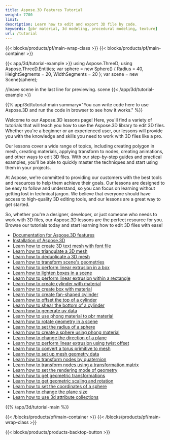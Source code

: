 ```yaml
---
title: Aspose.3D Features Tutorial
weight: 7700
limit: 
description: Learn how to edit and export 3D file by code.
keywords: [pbr material, 3d modeling, procedural modeling, texture]
url: /tutorial
---
```


{{< blocks/products/pf/main-wrap-class >}}
{{< blocks/products/pf/main-container >}}
<!--
{{< blocks/products/pf/feature-page-section h2="Aspose.3D Lessons: Learn How to model 3D Files with Ease" >}}
{{< /blocks/products/pf/feature-page-section >}}
-->

<!--
<p>
Welcome to our Aspose.3D lessons page! Here, you'll find a variety of tutorials that will teach you how to use the <a href="https://www.nuget.org/packages/Aspose.3D">Aspose.3D library</a> to <a href="https://products.aspose.app/3d/editor/">edit 3D files</a>. Whether you're a beginner or an experienced user, our lessons will provide you with the knowledge and skills you need to work with 3D files like a pro.</p>
<p>
Our lessons cover a wide range of topics, including creating <a href="https://docs.aspose.com/3d/net/create-polygon-in-mesh/">polygon in mesh</a>, creating materials, applying transform to nodes, creating animations, and other ways to edit 3D files. With our step-by-step guides and practical examples, you'll be able to quickly master the techniques and start using them in your projects.</p>
<p>
At Aspose, we're committed to providing our customers with the best tools and resources to help them achieve their goals. Our lessons are designed to be easy to follow and understand, so you can focus on learning without getting lost in technical jargon. We believe that everyone should have access to high-quality 3D editing tools, and our lessons are a great way to get started.</p>
<p>
So, whether you're a designer, developer, or just someone who needs to work with 3D files, our Aspose.3D lessons are the perfect resource for you. Browse our tutorials today and start learning how to edit 3D files with ease!</p>

<br />
<br />

<div class="code-sample">
    <ul class="link-list">
        <li class="link-item"><a href="create-3d-text-mesh">Learn how to create 3D text mesh with font file</a></li>
        <li class="link-item"><a href="create-cylinder-with-material">Learn how to create cylinder with material</a></li>
        <li class="link-item"><a href="transform-scene-geometries">Learn how to transform scene's geometries</a></li>
        <li class="link-item"><a href="create-box-with-material">Learn how to create box with material</a></li>
        <li class="link-item"><a href="perform-linear-extrusion-box">Learn how to perform linear extrusion in a box</a></li>
        <li class="link-item"><a href="create-fan-shaped-cylinder">Learn how to create fan-shaped cylinder</a></li>
        <li class="link-item"><a href="offset-top-cylinder">Learn how to offset the top of a cylinder</a></li>
        <li class="link-item"><a href="shear-bottom-cylinder">Learn how to shear the bottom of a cylinder</a></li>
        <li class="link-item"><a href="rotate-geometry-scene">Learn how to rotate geometry in a scene</a></li>
        <li class="link-item"><a href="lighten-box-scene">Learn how to lighten boxes in a scene</a></li>
         <li class="link-item"><a href="set-radius-sphere">Learn how to set the radius of a sphere</a></li>
        <li class="link-item"><a href="perform-linear-extrusion-within-rectangle">Learn how to perform linear extrusion within a rectangle</a></li>
        <li class="link-item"><a href="create-sphere-material">Learn how to create a sphere using phong material</a></li>
        <li class="link-item"><a href="change-direction-plane">Learn how to change the direction of a plane</a></li>
       <li class="link-item"><a href="perform-linear-extrusion-twist-offset">Learn how to perform linear extrusion using twist offset</a></li>
       <li class="link-item"><a href="convert-torus-primitive-mesh">Learn how to convert a torus primitive to mesh</a></li>
       <li class="link-item"><a href="set-up-mesh-geometry-data">Learn how to set up mesh geometry data</a></li>
       <li class="link-item"><a href="transform-nodes-quaternion">Learn how to transform nodes by quaternion</a></li>     
       <li class="link-item"><a href="transform-nodes-transformation-matrix">Learn how to transform nodes using a transformation matrix</a></li>
       <li class="link-item"><a href="use-phong-material-to-pbr-material">Learn how to use phong material to pbr material</a></li>
       <li class="link-item"><a href="set-rendering-mode-geometry">Learn how to set the rendering mode of geometry</a></li>
       <li class="link-item"><a href="generate-uv-data">Learn how to generate uv data</a></li>
       <li class="link-item"><a href="get-geometric-transformations">Learn how to get geometric transformations</a></li> 
       <li class="link-item"><a href="get-geometric-scaling-rotation">Learn how to get geometric scaling and rotation</a></li>
       <li class="link-item"><a href="set-coordinates-sphere">Learn how to set the coordinates of a sphere</a></li>
       <li class="link-item"><a href="change-plane-size">Learn how to change the plane size</a></li>
       <li class="link-item"><a href="use-attribute-collections">Learn how to use 3d attribute collections</a></li>
       <li class="link-item"><a href="https://docs.aspose.com/3d/net/features/">Documentation for Aspose.3D features</a></li>
        <li class="link-item"><a href="https://docs.aspose.com/3d/net/installation/">Installation of Aspose.3D</a></li>
    </ul>
</div>

-->

{{< app/3d/tutorial-example >}}
using Aspose.ThreeD;
using Aspose.ThreeD.Entities;
var sphere = new Sphere()
{
    Radius = 40,
    HeightSegments = 20,
    WidthSegments = 20
};
var scene = new Scene(sphere);


//leave scene in the last line for previewing.
scene
{{< /app/3d/tutorial-example >}}


{{% app/3d/tutorial-main summary="You can write code here to use Aspose.3D and run the code in browser to see how it works." %}}

Welcome to our Aspose.3D lessons page! Here, you'll find a variety of tutorials that will teach you how to use the Aspose.3D library to edit 3D files. Whether you're a beginner or an experienced user, our lessons will provide you with the knowledge and skills you need to work with 3D files like a pro.

Our lessons cover a wide range of topics, including creating polygon in mesh, creating materials, applying transform to nodes, creating animations, and other ways to edit 3D files. With our step-by-step guides and practical examples, you'll be able to quickly master the techniques and start using them in your projects.

At Aspose, we're committed to providing our customers with the best tools and resources to help them achieve their goals. Our lessons are designed to be easy to follow and understand, so you can focus on learning without getting lost in technical jargon. We believe that everyone should have access to high-quality 3D editing tools, and our lessons are a great way to get started.

So, whether you're a designer, developer, or just someone who needs to work with 3D files, our Aspose.3D lessons are the perfect resource for you. Browse our tutorials today and start learning how to edit 3D files with ease!


* [Documentation for Aspose.3D features](https://docs.aspose.com/3d/net/feature-list/)
* [Installation of Aspose.3D](https://docs.aspose.com/3d/net/installation/)
* [Learn how to create 3D text mesh with font file](create-3d-text-mesh)
* [Learn how to triangulate a 3D mesh](triangulate-3d-mesh)
* [Learn how to deduplicate a 3D mesh](triangulate-3d-mesh)
* [Learn how to transform scene's geometries](transform-scene-geometries)
* [Learn how to perform linear extrusion in a box](perform-linear-extrusion-box)
* [Learn how to lighten boxes in a scene](lighten-box-scene)
* [Learn how to perform linear extrusion within a rectangle](perform-linear-extrusion-within-rectangle)
* [Learn how to create cylinder with material](create-cylinder-with-material)
* [Learn how to create box with material](create-box-with-material)
* [Learn how to create fan-shaped cylinder](create-fan-shaped-cylinder)
* [Learn how to offset the top of a cylinder](offset-top-cylinder)
* [Learn how to shear the bottom of a cylinder](shear-bottom-cylinder)
* [Learn how to generate uv data](generate-uv-data)
* [Learn how to use phong material to pbr material](use-phong-material-to-pbr-material)
* [Learn how to rotate geometry in a scene](rotate-geometry-scene)
* [Learn how to set the radius of a sphere](set-radius-sphere)
* [Learn how to create a sphere using phong material](create-sphere-material)
* [Learn how to change the direction of a plane](change-direction-plane)
* [Learn how to perform linear extrusion using twist offset](perform-linear-extrusion-twist-offset)
* [Learn how to convert a torus primitive to mesh](convert-torus-primitive-mesh)
* [Learn how to set up mesh geometry data](set-up-mesh-geometry-data)
* [Learn how to transform nodes by quaternion](transform-nodes-quaternion)
* [Learn how to transform nodes using a transformation matrix](transform-nodes-transformation-matrix)
* [Learn how to set the rendering mode of geometry](set-rendering-mode-geometry)
* [Learn how to get geometric transformations](get-geometric-transformations)
* [Learn how to get geometric scaling and rotation](get-geometric-scaling-rotation)
* [Learn how to set the coordinates of a sphere](set-coordinates-sphere)
* [Learn how to change the plane size](change-plane-size)
* [Learn how to use 3d attribute collections](use-attribute-collections)


{{% /app/3d/tutorial-main %}}

{{< /blocks/products/pf/main-container >}}
{{< /blocks/products/pf/main-wrap-class >}}

{{< blocks/products/products-backtop-button >}}
